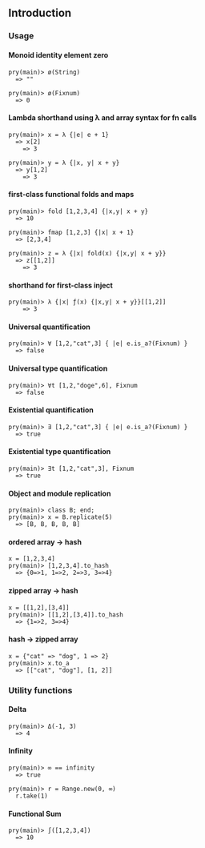## Introduction

### Usage

#### Monoid identity element zero
    pry(main)> ø(String)
      => ""
    
    pry(main)> ø(Fixnum)
      => 0

#### Lambda shorthand using λ and array syntax for fn calls
    pry(main)> x = λ {|e| e + 1}
      => x[2]
        => 3

    pry(main)> y = λ {|x, y| x + y}
      => y[1,2]
        => 3
        
#### first-class functional folds and maps
    pry(main)> fold [1,2,3,4] {|x,y| x + y}
      => 10
      
    pry(main)> fmap [1,2,3] {|x| x + 1}
      => [2,3,4]

    pry(main)> z = λ {|x| fold(x) {|x,y| x + y}}
      => z[[1,2]]
        => 3
#### shorthand for first-class inject        
    pry(main)> λ {|x| ƒ(x) {|x,y| x + y}}[[1,2]]
        => 3
        
#### Universal quantification
    pry(main)> ∀ [1,2,"cat",3] { |e| e.is_a?(Fixnum) }
      => false
      
#### Universal type quantification
      
    pry(main)> ∀t [1,2,"doge",6], Fixnum
      => false
      
#### Existential quantification
    pry(main)> ∃ [1,2,"cat",3] { |e| e.is_a?(Fixnum) }
      => true
      
#### Existential type quantification
    pry(main)> ∃t [1,2,"cat",3], Fixnum
      => true

#### Object and module replication

    pry(main)> class B; end;
    pry(main)> x = B.replicate(5)
      => [B, B, B, B, B]

#### ordered array -> hash
    x = [1,2,3,4]
    pry(main)> [1,2,3,4].to_hash
      => {0=>1, 1=>2, 2=>3, 3=>4}

#### zipped array -> hash
    x = [[1,2],[3,4]]
    pry(main)> [[1,2],[3,4]].to_hash
      => {1=>2, 3=>4}

#### hash -> zipped array
    x = {"cat" => "dog", 1 => 2}
    pry(main)> x.to_a
      => [["cat", "dog"], [1, 2]]
      
### Utility functions

#### Delta
    pry(main)> Δ(-1, 3)
      => 4

#### Infinity
    pry(main)> ∞ == infinity
      => true

    pry(main)> r = Range.new(0, ∞)
      r.take(1)

#### Functional Sum
    pry(main)> ∫([1,2,3,4])
      => 10
